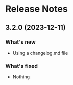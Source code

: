 # Release Notes

## 3.2.0 (2023-12-11)

### What's new
- Using a changelog.md file

### What's fixed
- Nothing
